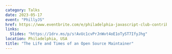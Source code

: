 ```yaml
---
category: Talks
date: 2023-05-17
event: "PhillyJS"
href: https://www.eventbrite.com/e/philadelphia-javascript-club-contributing-to-open-source-projects-tickets-621853449407
links:
  Slides: "https://1drv.ms/p/s!AvUc1cvPrJnWvt4oE1oTyST7IfyJhg"
location: Philadelphia, USA
title: "The Life and Times of an Open Source Maintainer"
---
```

